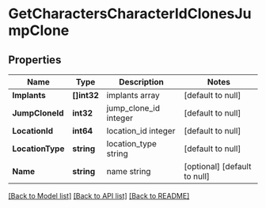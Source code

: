 # GetCharactersCharacterIdClonesJumpClone

## Properties
Name | Type | Description | Notes
------------ | ------------- | ------------- | -------------
**Implants** | **[]int32** | implants array | [default to null]
**JumpCloneId** | **int32** | jump_clone_id integer | [default to null]
**LocationId** | **int64** | location_id integer | [default to null]
**LocationType** | **string** | location_type string | [default to null]
**Name** | **string** | name string | [optional] [default to null]

[[Back to Model list]](../README.md#documentation-for-models) [[Back to API list]](../README.md#documentation-for-api-endpoints) [[Back to README]](../README.md)


